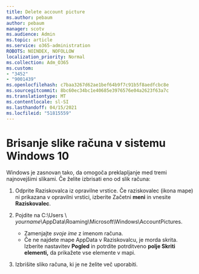 ```yaml
---
title: Delete account picture
ms.author: pebaum
author: pebaum
manager: scotv
ms.audience: Admin
ms.topic: article
ms.service: o365-administration
ROBOTS: NOINDEX, NOFOLLOW
localization_priority: Normal
ms.collection: Adm_O365
ms.custom:
- "3452"
- "9001439"
ms.openlocfilehash: c7baa3267d62ae1bef64b9f7c91b5f8aedfcbc8e
ms.sourcegitcommit: 8bc60ec34bc1e40685e3976576e04a2623f63a7c
ms.translationtype: MT
ms.contentlocale: sl-SI
ms.lasthandoff: 04/15/2021
ms.locfileid: "51815559"
---
```

# <a name="delete-an-account-picture-in-windows-10"></a>Brisanje slike računa v sistemu Windows 10

Windows je zasnovan tako, da omogoča preklapljanje med tremi najnovejšimi slikami. Če želite izbrisati eno od slik računa:

1. Odprite Raziskovalca iz opravilne vrstice. Če raziskovalec (ikona mape) ni prikazana v opravilni vrstici, izberite Začetni **meni** in vnesite **Raziskovalec**.

2. Pojdite na C:\Users \\ *yourname*\AppData\Roaming\Microsoft\Windows\AccountPictures. 
    - Zamenjajte *svoje ime* z imenom računa.
    - Če ne najdete mape AppData v Raziskovalcu, je morda skrita. Izberite nastavitev **Pogled** in potrdite potrditveno **polje Skriti elementi,** da prikažete vse elemente v mapi.

3. Izbrišite sliko računa, ki je ne želite več uporabiti.
 
 